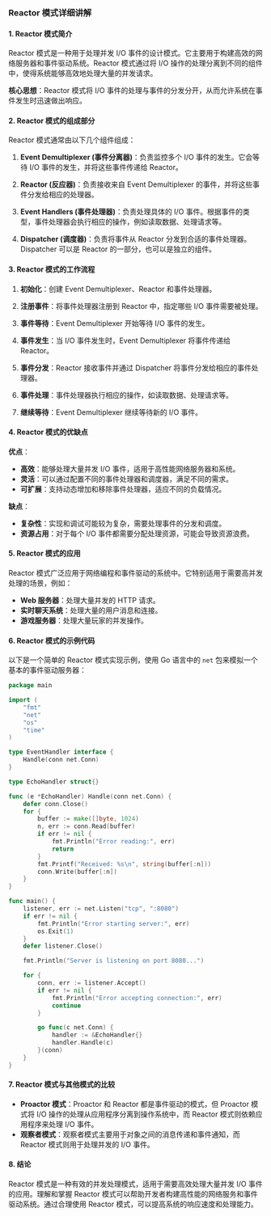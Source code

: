 ### Reactor 模式详细讲解

#### 1. Reactor 模式简介

Reactor 模式是一种用于处理并发 I/O 事件的设计模式。它主要用于构建高效的网络服务器和事件驱动系统。Reactor 模式通过将 I/O 操作的处理分离到不同的组件中，使得系统能够高效地处理大量的并发请求。

**核心思想**：Reactor 模式将 I/O 事件的处理与事件的分发分开，从而允许系统在事件发生时迅速做出响应。

#### 2. Reactor 模式的组成部分

Reactor 模式通常由以下几个组件组成：

1. **Event Demultiplexer (事件分离器)**：负责监控多个 I/O 事件的发生。它会等待 I/O 事件的发生，并将这些事件传递给 Reactor。

2. **Reactor (反应器)**：负责接收来自 Event Demultiplexer 的事件，并将这些事件分发给相应的处理器。

3. **Event Handlers (事件处理器)**：负责处理具体的 I/O 事件。根据事件的类型，事件处理器会执行相应的操作，例如读取数据、处理请求等。

4. **Dispatcher (调度器)**：负责将事件从 Reactor 分发到合适的事件处理器。Dispatcher 可以是 Reactor 的一部分，也可以是独立的组件。

#### 3. Reactor 模式的工作流程

1. **初始化**：创建 Event Demultiplexer、Reactor 和事件处理器。

2. **注册事件**：将事件处理器注册到 Reactor 中，指定哪些 I/O 事件需要被处理。

3. **事件等待**：Event Demultiplexer 开始等待 I/O 事件的发生。

4. **事件发生**：当 I/O 事件发生时，Event Demultiplexer 将事件传递给 Reactor。

5. **事件分发**：Reactor 接收事件并通过 Dispatcher 将事件分发给相应的事件处理器。

6. **事件处理**：事件处理器执行相应的操作，如读取数据、处理请求等。

7. **继续等待**：Event Demultiplexer 继续等待新的 I/O 事件。

#### 4. Reactor 模式的优缺点

**优点**：

- **高效**：能够处理大量并发 I/O 事件，适用于高性能网络服务器和系统。
- **灵活**：可以通过配置不同的事件处理器和调度器，满足不同的需求。
- **可扩展**：支持动态增加和移除事件处理器，适应不同的负载情况。

**缺点**：

- **复杂性**：实现和调试可能较为复杂，需要处理事件的分发和调度。
- **资源占用**：对于每个 I/O 事件都需要分配处理资源，可能会导致资源浪费。

#### 5. Reactor 模式的应用

Reactor 模式广泛应用于网络编程和事件驱动的系统中。它特别适用于需要高并发处理的场景，例如：

- **Web 服务器**：处理大量并发的 HTTP 请求。
- **实时聊天系统**：处理大量的用户消息和连接。
- **游戏服务器**：处理大量玩家的并发操作。

#### 6. Reactor 模式的示例代码

以下是一个简单的 Reactor 模式实现示例，使用 Go 语言中的 `net` 包来模拟一个基本的事件驱动服务器：

```go
package main

import (
	"fmt"
	"net"
	"os"
	"time"
)

type EventHandler interface {
	Handle(conn net.Conn)
}

type EchoHandler struct{}

func (e *EchoHandler) Handle(conn net.Conn) {
	defer conn.Close()
	for {
		buffer := make([]byte, 1024)
		n, err := conn.Read(buffer)
		if err != nil {
			fmt.Println("Error reading:", err)
			return
		}
		fmt.Printf("Received: %s\n", string(buffer[:n]))
		conn.Write(buffer[:n])
	}
}

func main() {
	listener, err := net.Listen("tcp", ":8080")
	if err != nil {
		fmt.Println("Error starting server:", err)
		os.Exit(1)
	}
	defer listener.Close()

	fmt.Println("Server is listening on port 8080...")

	for {
		conn, err := listener.Accept()
		if err != nil {
			fmt.Println("Error accepting connection:", err)
			continue
		}

		go func(c net.Conn) {
			handler := &EchoHandler{}
			handler.Handle(c)
		}(conn)
	}
}
```

#### 7. Reactor 模式与其他模式的比较

- **Proactor 模式**：Proactor 和 Reactor 都是事件驱动的模式，但 Proactor 模式将 I/O 操作的处理从应用程序分离到操作系统中，而 Reactor 模式则依赖应用程序来处理 I/O 事件。
- **观察者模式**：观察者模式主要用于对象之间的消息传递和事件通知，而 Reactor 模式则用于处理并发的 I/O 事件。

#### 8. 结论

Reactor 模式是一种有效的并发处理模式，适用于需要高效处理大量并发 I/O 事件的应用。理解和掌握 Reactor 模式可以帮助开发者构建高性能的网络服务和事件驱动系统。通过合理使用 Reactor 模式，可以提高系统的响应速度和处理能力。